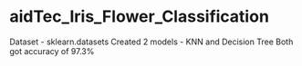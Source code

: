 # aidTec_Iris_Flower_Classification
Dataset - sklearn.datasets
Created 2 models - KNN and Decision Tree
Both got accuracy of 97.3%
